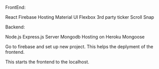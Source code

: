 FrontEnd:

React
Firebase Hosting
Material UI
Flexbox
3rd party ticker
Scroll Snap

Backend:

Node.js
Express.js Server
Mongodb
Hosting on Heroku
Mongoose


<!-- npx create-react-app tiktok -->

Go to firebase and set up new project.
This helps the deplyment of the frontend.

<!-- npm start --> This starts the frontend to the localhost.